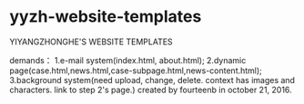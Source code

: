 # yyzh-website-templates
YIYANGZHONGHE'S WEBSITE TEMPLATES

demands：
	1.e-mail system(index.html, about.html);
	2.dynamic page(case.html,news.html,case-subpage.html,news-content.html);
	3.background system(need upload, change, delete. context has images and characters. link to step 2's page.)
created by fourteenb in october 21, 2016.
